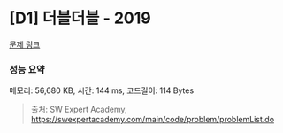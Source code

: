 # [D1] 더블더블 - 2019 

[문제 링크](https://swexpertacademy.com/main/code/problem/problemDetail.do?contestProbId=AV5QDEX6AqwDFAUq) 

### 성능 요약

메모리: 56,680 KB, 시간: 144 ms, 코드길이: 114 Bytes



> 출처: SW Expert Academy, https://swexpertacademy.com/main/code/problem/problemList.do